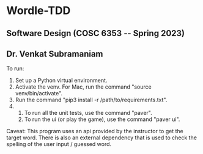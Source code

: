 # Wordle-TDD

## Software Design (COSC 6353 -- Spring 2023)
## Dr. Venkat Subramaniam

To run: 
1. Set up a Python virtual environment.
2. Activate the venv. For Mac, run the command "source venv/bin/activate".
3. Run the command "pip3 install -r /path/to/requirements.txt".
4. 	1. To run all the unit tests, use the command "paver".
	2. To run the ui (or play the game), use the command "paver ui".

Caveat: This program uses an api provided by the instructor to get the 
target word. There is also an external dependency that is used to check 
the spelling of the user input / guessed word.
